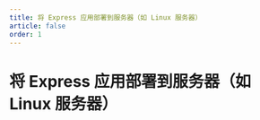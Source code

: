 ```yaml
---
title: 将 Express 应用部署到服务器（如 Linux 服务器）
article: false
order: 1
---
```

# 将 Express 应用部署到服务器（如 Linux 服务器）

